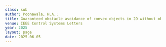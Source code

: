 ```yaml
---
class: sub
author: Poonawala, H.A.; 
title: Guaranteed obstacle avoidance of convex objects in 2D without object tracking, environment mapping, or stopping
venue: IEEE Control Systems Letters
year: 2025
layout: page
date: 2025-06-05
---
```

